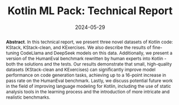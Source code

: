 ---
title: "Kotlin ML Pack: Technical Report"
authors: '<i>Sergey Titov, Mikhail Evtikhiev, Anton Shapkin, Oleg Smirnov, Sergei Boytsov, Sergei Boytsov, Dariia Karaeva, Maksim Sheptyakov, Mikhail Arkhipov, Timofey Bryksin, and Egor Bogomolov</i>'
status: "preprint"
collection: publications
permalink: /publications/2024-05-29-kotlin-ml-initiative
date: 2024-05-29
venue: "<b>arXiv</b>"
pdf: 'https://arxiv.org/abs/2405.19250'
data: 'https://huggingface.co/collections/JetBrains/kotlin-ml-pack-66423743451ac992774574ba'
counter_id: 'P9'
abstract: "<p><b>Abstract</b>. In this technical report, we present three novel datasets of Kotlin code: KStack, KStack-clean, and KExercises. We also describe the results of fine-tuning CodeLlama and DeepSeek models on this data. Additionally, we present a version of the HumanEval benchmark rewritten by human experts into Kotlin - both the solutions and the tests. Our results demonstrate that small, high-quality datasets (KStack-clean and KExercises) can significantly improve model performance on code generation tasks, achieving up to a 16-point increase in pass rate on the HumanEval benchmark. Lastly, we discuss potential future work in the field of improving language modeling for Kotlin, including the use of static analysis tools in the learning process and the introduction of more intricate and realistic benchmarks.</p>"
---